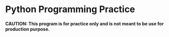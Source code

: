 # Python Programming Practice
#### CAUTION: This program is for practice only and is not meant to be use for production purpose.
